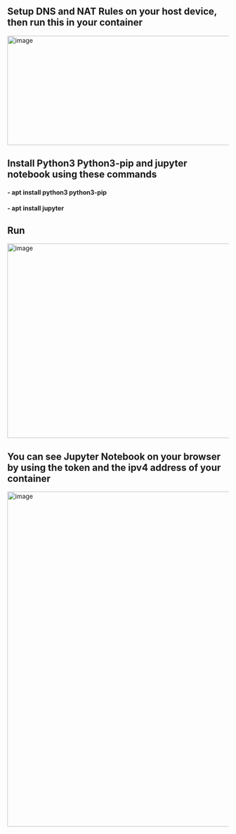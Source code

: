 ## Setup DNS and NAT Rules on your host device, then run this in your container

<img width="1299" height="249" alt="image" src="https://github.com/user-attachments/assets/c6726411-18df-4b57-9d3a-d608fe7186dc" />

## Install Python3 Python3-pip and jupyter notebook using these commands

#### - apt install python3 python3-pip

#### - apt install jupyter

## Run

<img width="1302" height="443" alt="image" src="https://github.com/user-attachments/assets/c67f09ad-cb08-4a87-bb6d-dd7538662587" />

## You can see Jupyter Notebook on your browser by using the token and the ipv4 address of your container 

<img width="1298" height="763" alt="image" src="https://github.com/user-attachments/assets/fff050ff-fec8-44ac-9acc-db5882e47cd0" />
